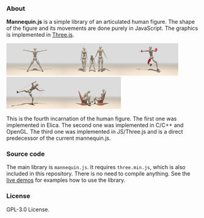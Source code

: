 ### About
**Mannequin.js** is a simple library of an articulated human figure. The shape of the figure
and its movements are done purely in JavaScript. The graphics is implemented in
[Three.js](threejs.org).

<img src="./snapshots/demo-mannequin-01.jpg" width="150"><img src="snapshots/demo-mannequin-02.jpg" width="150"><img src="snapshots/demo-mannequin-03.jpg" width="150"><img src="snapshots/demo-mannequin-04.jpg" width="150"><img src="snapshots/demo-mannequin-05.jpg" width="150">

This is the fourth incarnation of the human figure. The first one was implemented
in Elica. The second one was implemented in C/C++ and OpenGL. The third one
was implemented in JS/Three.js and is a direct predecessor of the current mannequin.js.

### Source code

The main library is `mannequin.js`. It requires `three.min.js`, which is also
included in this repository. There is no need to compile anything. See the
[live demos](https://boytchev.github.io/mannequin.js/demos/demos.md) for examples how to use
the library.

### License

GPL-3.0 License.

